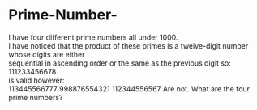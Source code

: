 # Prime-Number-
I have four different prime numbers all under 1000.
<br /> 
I have noticed that the product of these primes is a twelve-digit number whose digits are either
<br /> 
sequential in ascending order or the same as the previous digit so:
<br /> 
111233456678
<br /> 
is valid however:
<br /> 
113445566777
998876554321
112344556567
Are not.
What are the four prime numbers?
